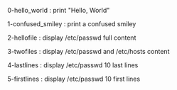 0-hello_world : print "Hello, World"

1-confused_smiley : print a confused smiley

2-hellofile : display /etc/passwd full content

3-twofiles : display /etc/passwd and /etc/hosts content

4-lastlines : display /etc/passwd 10 last  lines

5-firstlines : display /etc/passwd 10 first lines
